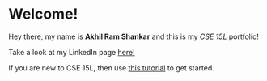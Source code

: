 # Welcome!
Hey there, my name is **Akhil Ram Shankar** and this is my *CSE 15L* portfolio!

Take a look at my LinkedIn page [here!](https://www.linkedin.com/in/akhil-ramshankar-831ab8219/)

If you are new to CSE 15L, then use [this tutorial](https://akhil-py.github.io/cse15l-lab-reports/cse15l-tutorial.html) to get started.
